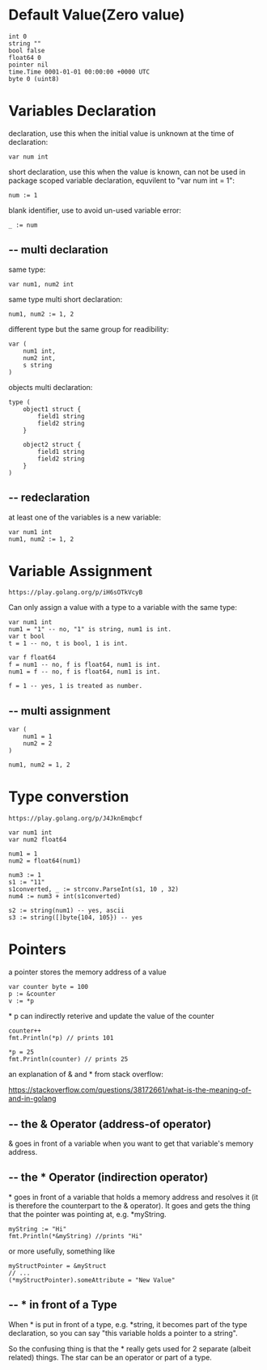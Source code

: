 # Default Value(Zero value)

	int 0
	string ""
	bool false
	float64 0
	pointer nil
	time.Time 0001-01-01 00:00:00 +0000 UTC
	byte 0 (uint8)
	
# Variables Declaration

declaration, use this when the initial value is unknown at the time of declaration:

	var num int

short declaration, use this when the value is known, can not be used in package scoped variable declaration, equvilent to "var num int = 1":

	num := 1

blank identifier, use to avoid un-used variable error:

	_ := num

## -- multi declaration
same type:

	var num1, num2 int
  
same type multi short declaration:

	num1, num2 := 1, 2 

different type but the same group for readibility:

	var (
		num1 int, 
		num2 int, 
		s string
	) 

objects multi declaration:

	type (
		object1 struct {
			field1 string
			field2 string
		}

		object2 struct {
			field1 string
			field2 string
		}
	)

## -- redeclaration

at least one of the variables is a new variable:

	var num1 int
	num1, num2 := 1, 2

# Variable Assignment

	https://play.golang.org/p/iH6sOTkVcyB
	
  Can only assign a value with a type to a variable with the same type:

	var num1 int
	num1 = "1" -- no, "1" is string, num1 is int.
	var t bool 
	t = 1 -- no, t is bool, 1 is int.

	var f float64
	f = num1 -- no, f is float64, num1 is int.
	num1 = f -- no, f is float64, num1 is int.

	f = 1 -- yes, 1 is treated as number.

## -- multi assignment

	var (
		num1 = 1
		num2 = 2
	)

	num1, num2 = 1, 2

# Type converstion

	https://play.golang.org/p/J4JknEmqbcf

	var num1 int
	var num2 float64

	num1 = 1
	num2 = float64(num1)

	num3 := 1
	s1 := "11"
	s1converted, _ := strconv.ParseInt(s1, 10 , 32)
	num4 := num3 + int(s1converted)

	s2 := string(num1) -- yes, ascii
	s3 := string([]byte{104, 105}) -- yes
	
	
# Pointers

a pointer stores the memory address of a value

	var counter byte = 100
	p := &counter
	v := *p
	

\* p can indirectly reterive and update the value of the counter

	counter++
	fmt.Println(*p) // prints 101
	
	*p = 25
	fmt.Println(counter) // prints 25
	


an explanation of & and \* from stack overflow:

https://stackoverflow.com/questions/38172661/what-is-the-meaning-of-and-in-golang

## -- the & Operator (address-of operator)

& goes in front of a variable when you want to get that variable's memory address.
	
## -- the * Operator (indirection operator)

\* goes in front of a variable that holds a memory address and resolves it (it is therefore the counterpart to the & operator). It goes and gets the thing that the pointer was pointing at, e.g. \*myString.

	myString := "Hi"
	fmt.Println(*&myString) //prints "Hi"
	
or more usefully, something like

	myStructPointer = &myStruct
	// ...
	(*myStructPointer).someAttribute = "New Value"
	
## -- \* in front of a Type

When \* is put in front of a type, e.g. \*string, it becomes part of the type declaration, so you can say "this variable holds a pointer to a string".

So the confusing thing is that the * really gets used for 2 separate (albeit related) things. The star can be an operator or part of a type.





